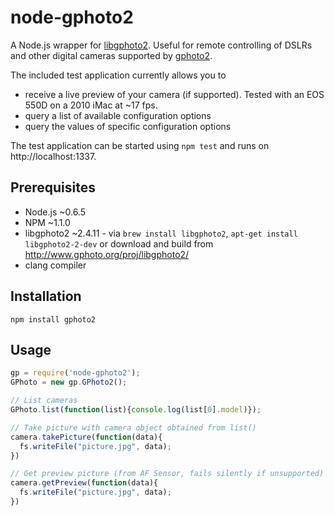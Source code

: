 # node-gphoto2
A Node.js wrapper for [libgphoto2](http://www.gphoto.org). Useful for remote controlling of DSLRs and other digital cameras supported by [gphoto2](http://www.gphoto.org).

The included test application currently allows you to

* receive a live preview of your camera (if supported). Tested with an EOS 550D on a 2010 iMac at ~17 fps.
* query a list of available configuration options
* query the values of specific configuration options

The test application can be started using ``npm test`` and runs on http://localhost:1337.

## Prerequisites
* Node.js ~0.6.5
* NPM ~1.1.0
* libgphoto2 ~2.4.11 - via ``brew install libgphoto2``, ``apt-get install libgphoto2-2-dev`` or download and build from http://www.gphoto.org/proj/libgphoto2/
* clang compiler

## Installation
    npm install gphoto2

## Usage
```javascript
gp = require('node-gphoto2');
GPhoto = new gp.GPhoto2();

// List cameras
GPhoto.list(function(list){console.log(list[0].model)});

// Take picture with camera object obtained from list()
camera.takePicture(function(data){
  fs.writeFile("picture.jpg", data);
})

// Get preview picture (from AF Sensor, fails silently if unsupported)
camera.getPreview(function(data){
  fs.writeFile("picture.jpg", data);
})
```